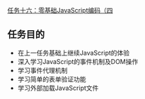 [任务十六：零基础JavaScript编码（四](http://ife.baidu.com/2016/task/detail?taskId=16)

## 任务目的

- 在上一任务基础上继续JavaScript的体验
- 深入学习JavaScript的事件机制及DOM操作
- 学习事件代理机制
- 学习简单的表单验证功能
- 学习外部加载JavaScript文件
